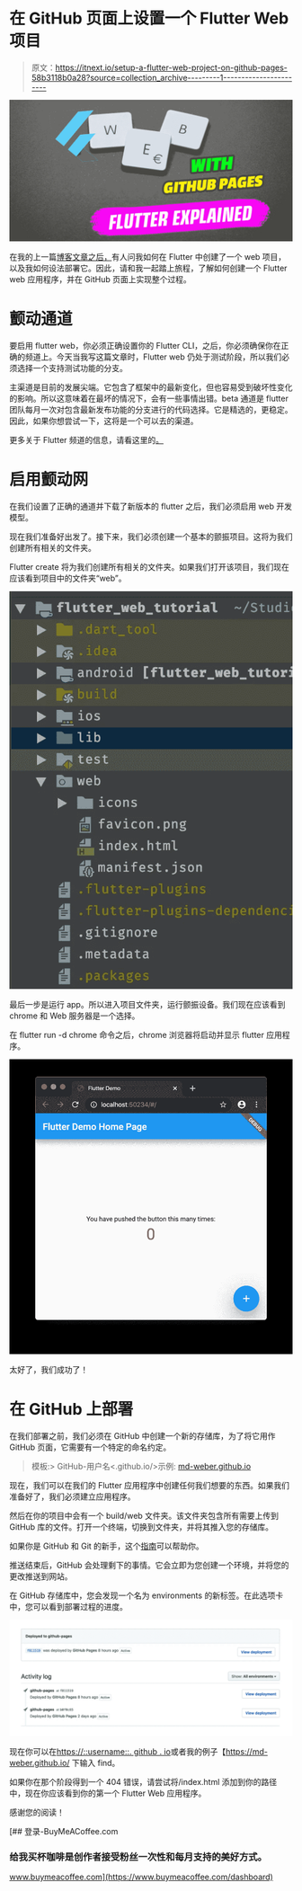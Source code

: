 # 在 GitHub 页面上设置一个 Flutter Web 项目

> 原文：<https://itnext.io/setup-a-flutter-web-project-on-github-pages-58b3118b0a28?source=collection_archive---------1----------------------->

![](img/fb10e7765f9a28e172626a14e80e49a6.png)

在我的上一篇[博客文章之后，](https://dev.to/myracledesign/my-flutter-journey-3ndj)有人问我如何在 Flutter 中创建了一个 web 项目，以及我如何设法部署它。因此，请和我一起踏上旅程，了解如何创建一个 Flutter web 应用程序，并在 GitHub 页面上实现整个过程。

# 颤动通道

要启用 flutter web，你必须正确设置你的 Flutter CLI，之后，你必须确保你在正确的频道上。今天当我写这篇文章时，Flutter web 仍处于测试阶段，所以我们必须选择一个支持测试功能的分支。

主渠道是目前的发展尖端。它包含了框架中的最新变化，但也容易受到破坏性变化的影响。所以这意味着在最坏的情况下，会有一些事情出错。beta 通道是 flutter 团队每月一次对包含最新发布功能的分支进行的代码选择。它是精选的，更稳定。因此，如果你想尝试一下，这将是一个可以去的渠道。

更多关于 Flutter 频道的信息，请看这里的[。](https://github.com/flutter/flutter/wiki/Flutter-build-release-channels)

# 启用颤动网

在我们设置了正确的通道并下载了新版本的 flutter 之后，我们必须启用 web 开发模型。

现在我们准备好出发了。接下来，我们必须创建一个基本的颤振项目。这将为我们创建所有相关的文件夹。

Flutter create 将为我们创建所有相关的文件夹。如果我们打开该项目，我们现在应该看到项目中的文件夹“web”。

![](img/f73ac88d39e2b42ddad382dd5f7a684f.png)

最后一步是运行 app。所以进入项目文件夹，运行颤振设备。我们现在应该看到 chrome 和 Web 服务器是一个选择。

在 flutter run -d chrome 命令之后，chrome 浏览器将启动并显示 flutter 应用程序。

![](img/ceda08d7d5e3971b37e02c5c8ec347bf.png)

太好了，我们成功了！

# 在 GitHub 上部署

在我们部署之前，我们必须在 GitHub 中创建一个新的存储库，为了将它用作 GitHub 页面，它需要有一个特定的命名约定。

> 模板:> GitHub-用户名<.github.io/>示例: [md-weber.github.io](https://github.com/md-weber/md-weber.github.io)

现在，我们可以在我们的 Flutter 应用程序中创建任何我们想要的东西。如果我们准备好了，我们必须建立应用程序。

然后在你的项目中会有一个 build/web 文件夹。该文件夹包含所有需要上传到 GitHub 库的文件。打开一个终端，切换到文件夹，并将其推入您的存储库。

如果你是 GitHub 和 Git 的新手，这个[指南](https://product.hubspot.com/blog/git-and-github-tutorial-for-beginners)可以帮助你。

推送结束后，GitHub 会处理剩下的事情。它会立即为您创建一个环境，并将您的更改推送到网站。

在 GitHub 存储库中，您会发现一个名为 environments 的新标签。在此选项卡中，您可以看到部署过程的进度。

![](img/6e438ff36a150751514d39541b4645bf.png)

现在你可以在[https://::username::. github . io](/::username::.github.io)或者我的例子【https://md-weber.github.io/ 下输入 find。

如果你在那个阶段得到一个 404 错误，请尝试将/index.html 添加到你的路径中，现在你应该看到你的第一个 Flutter Web 应用程序。

感谢您的阅读！

[](https://www.buymeacoffee.com/dashboard) [## 登录-BuyMeACoffee.com

### 给我买杯咖啡是创作者接受粉丝一次性和每月支持的美好方式。

www.buymeacoffee.com](https://www.buymeacoffee.com/dashboard)